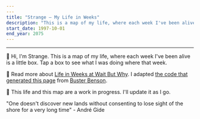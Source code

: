 ```yaml
---
---
title: "Strange — My Life in Weeks"
description: "This is a map of my life, where each week I've been alive is a little box."
start_date: 1997-10-01
end_year: 2075
---
```


---

👋 Hi, I'm Strange. This is a map of my life, where each week I've been alive is a little box. Tap a box to see what I was doing where that week.

📍 Read more about [Life in Weeks at Wait But Why](https://waitbutwhy.com/2014/05/life-weeks.html). I adapted [the code that generated this page](https://github.com/ginatrapani/life-in-weeks) from [Buster Benson](https://busterbenson.com/life-in-weeks).

🌱 This life and this map are a work in progress. I'll update it as I go.

"One doesn't discover new lands without consenting to lose sight of the shore for a very long time" - André Gide
